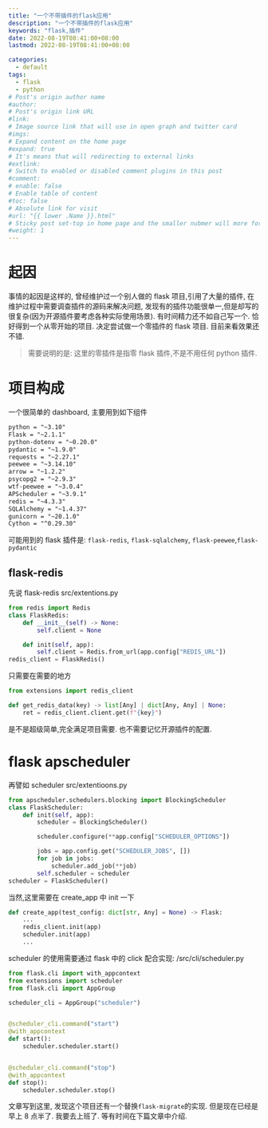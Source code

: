 ```yaml
---
title: "一个不带插件的flask应用"
description: "一个不带插件的flask应用"
keywords: "flask,插件"
date: 2022-08-19T08:41:00+08:00
lastmod: 2022-08-19T08:41:00+08:00

categories:
  - default
tags:
  - flask
  - python
# Post's origin author name
#author:
# Post's origin link URL
#link:
# Image source link that will use in open graph and twitter card
#imgs:
# Expand content on the home page
#expand: true
# It's means that will redirecting to external links
#extlink:
# Switch to enabled or disabled comment plugins in this post
#comment:
# enable: false
# Enable table of content
#toc: false
# Absolute link for visit
#url: "{{ lower .Name }}.html"
# Sticky post set-top in home page and the smaller nubmer will more forward.
#weight: 1
---
```


# 起因

事情的起因是这样的, 曾经维护过一个别人做的 flask 项目,引用了大量的插件, 在维护过程中需要调查插件的源码来解决问题, 发现有的插件功能很单一,但是却写的很复杂(因为开源插件要考虑各种实际使用场景). 有时间精力还不如自己写一个. 恰好得到一个从零开始的项目. 决定尝试做一个零插件的 flask 项目. 目前来看效果还不错.

> 需要说明的是: 这里的零插件是指零 flask 插件,不是不用任何 python 插件.

# 项目构成

一个很简单的 dashboard, 主要用到如下组件

```txt
python = "~3.10"
Flask = "~2.1.1"
python-dotenv = "~0.20.0"
pydantic = "~1.9.0"
requests = "~2.27.1"
peewee = "~3.14.10"
arrow = "~1.2.2"
psycopg2 = "~2.9.3"
wtf-peewee = "~3.0.4"
APScheduler = "~3.9.1"
redis = "~4.3.3"
SQLAlchemy = "~1.4.37"
gunicorn = "~20.1.0"
Cython = "^0.29.30"
```

可能用到的 flask 插件是: `flask-redis`, `flask-sqlalchemy`, `flask-peewee`,`flask-pydantic`

## flask-redis

先说 flask-redis
src/extentions.py

```python
from redis import Redis
class FlaskRedis:
    def __init__(self) -> None:
        self.client = None

    def init(self, app):
        self.client = Redis.from_url(app.config["REDIS_URL"])
redis_client = FlaskRedis()
```

只需要在需要的地方

```python
from extensions import redis_client

def get_redis_data(key) -> list[Any] | dict[Any, Any] | None:
    ret = redis_client.client.get(f"{key}")
```

是不是超级简单,完全满足项目需要. 也不需要记忆开源插件的配置.

# flask apscheduler

再譬如 scheduler
src/extentioons.py

```python
from apscheduler.schedulers.blocking import BlockingScheduler
class FlaskScheduler:
    def init(self, app):
        scheduler = BlockingScheduler()

        scheduler.configure(**app.config["SCHEDULER_OPTIONS"])

        jobs = app.config.get("SCHEDULER_JOBS", [])
        for job in jobs:
            scheduler.add_job(**job)
        self.scheduler = scheduler
scheduler = FlaskScheduler()
```

当然,这里需要在 create_app 中 init 一下

```python
def create_app(test_config: dict[str, Any] = None) -> Flask:
    ...
    redis_client.init(app)
    scheduler.init(app)
    ...
```

scheduler 的使用需要通过 flask 中的 click 配合实现:
/src/cli/scheduler.py

```python
from flask.cli import with_appcontext
from extensions import scheduler
from flask.cli import AppGroup

scheduler_cli = AppGroup("scheduler")


@scheduler_cli.command("start")
@with_appcontext
def start():
    scheduler.scheduler.start()


@scheduler_cli.command("stop")
@with_appcontext
def stop():
    scheduler.scheduler.stop()
```

文章写到这里, 发现这个项目还有一个替换`flask-migrate`的实现. 但是现在已经是早上 8 点半了. 我要去上班了. 等有时间在下篇文章中介绍.
